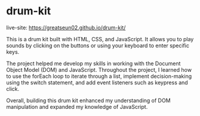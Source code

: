 # drum-kit
live-site: https://greatseun02.github.io/drum-kit/

This is a drum kit built with HTML, CSS, and JavaScript. It allows you to play sounds by clicking on the buttons or using your keyboard to enter specific keys.

The project helped me develop my skills in working with the Document Object Model (DOM) and JavaScript. Throughout the project, I learned how to use the forEach loop to iterate through a list, implement decision-making using the switch statement, and add event listeners such as keypress and click.

Overall, building this drum kit enhanced my understanding of DOM manipulation and expanded my knowledge of JavaScript.
